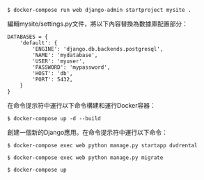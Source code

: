 

```
$ docker-compose run web django-admin startproject mysite .
```

編輯mysite/settings.py文件，將以下內容替換為數據庫配置部分：
```
DATABASES = {
    'default': {
        'ENGINE': 'django.db.backends.postgresql',
        'NAME': 'mydatabase',
        'USER': 'myuser',
        'PASSWORD': 'mypassword',
        'HOST': 'db',
        'PORT': 5432,
    }
}
```
在命令提示符中運行以下命令構建和運行Docker容器：
```
$ docker-compose up -d --build
```
創建一個新的Django應用。在命令提示符中運行以下命令：
```
$ docker-compose exec web python manage.py startapp dvdrental
```

```
$ docker-compose exec web python manage.py migrate
```

```
$ docker-compose up 
```